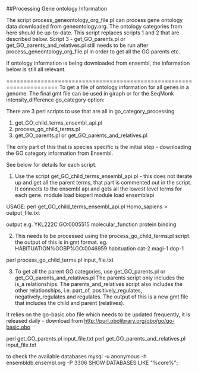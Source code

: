 ##Processing Gene ontology Information

The script process_geneontology_org_file.pl can process gene ontology data downloaded from geneontology.org. The ontology categories from here should be up-to-date. This script replaces scripts 1 and 2 that are described below. Script 3 - get_GO_parents.pl or get_GO_parents_and_relatives.pl still needs to be run after process_geneontology_org_file.pl in order to get all the GO parents etc.

If ontology information is being downloaded from ensembl, the information below is still all relevant. 

=====================================================================
To get a file of ontology information for all genes in a genome.
The final gmt file can be used in giraph or for the SeqMonk intensity_difference go_category option:

There are 3 perl scripts to use that are all in go_category_processing
1. get_GO_child_terms_ensembl_api.pl
2. process_go_child_terms.pl
3. get_GO_parents.pl or get_GO_parents_and_relatives.pl

The only part of this that is species specific is the initial step - downloading the GO category information from Ensembl.

See below for details for each script.



1. Use the script get_GO_child_terms_ensembl_api.pl - this does not iterate up and get all the parent terms, that part is commented out in the script.
It connects to the ensembl api and gets all the lowest level terms for each gene.
module load bioperl 
module load ensemblapi

USAGE: perl get_GO_child_terms_ensembl_api.pl Homo_sapiens > output_file.txt

output e.g.
YKL222C GO:0005515      molecular_function      protein binding

2. This needs to be processed using the process_go_child_terms.pl script. the output of this is in gmt format.
    eg. HABITUATION%GOBP%GO:0046959     habituation     cat-2   magi-1  dop-1

perl process_go_child_terms.pl input_file.txt
	
3. To get all the parent GO categories, use get_GO_parents.pl or get_GO_parents_and_relatives.pl
The parents script only includes the is_a relationships.
The parents_and_relatives script also includes the other relationships, i.e. part_of, positively_regulates, negatively_regulates and regulates.
The output of this is a new gmt file that includes the child and parent (relatives).

It relies on the go-basic.obo file which needs to be updated frequently, it is released daily - download from http://purl.obolibrary.org/obo/go/go-basic.obo

perl get_GO_parents.pl input_file.txt
perl get_GO_parents_and_relatives.pl input_file.txt




to check the available databases
mysql -u anonymous -h ensembldb.ensembl.org -P 3306
SHOW DATABASES LIKE "%core%";
